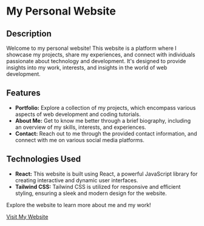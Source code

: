 # My Personal Website

## Description

Welcome to my personal website! This website is a platform where I showcase my projects, share my experiences, and connect with individuals passionate about technology and development. It's designed to provide insights into my work, interests, and insights in the world of web development.

## Features

- **Portfolio:** Explore a collection of my projects, which encompass various aspects of web development and coding tutorials.
- **About Me:** Get to know me better through a brief biography, including an overview of my skills, interests, and experiences.
- **Contact:** Reach out to me through the provided contact information, and connect with me on various social media platforms.

## Technologies Used

- **React:** This website is built using React, a powerful JavaScript library for creating interactive and dynamic user interfaces.
- **Tailwind CSS:** Tailwind CSS is utilized for responsive and efficient styling, ensuring a sleek and modern design for the website.

Explore the website to learn more about me and my work!

[Visit My Website](https://www.sammarchetti.com)
